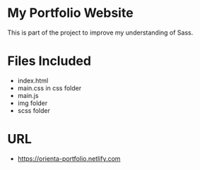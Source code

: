 # My Portfolio Website
This is part of the project to improve my understanding of Sass.

# Files Included

* index.html
* main.css in css folder
* main.js
* img folder
* scss folder


# URL

* https://orienta-portfolio.netlify.com